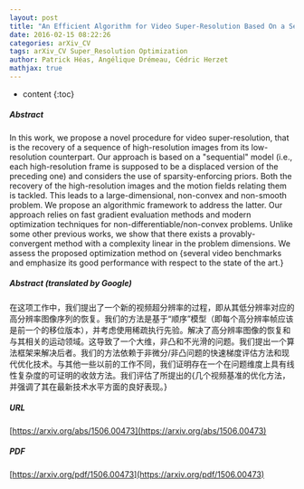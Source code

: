 ```yaml
---
layout: post
title: "An Efficient Algorithm for Video Super-Resolution Based On a Sequential Model"
date: 2016-02-15 08:22:26
categories: arXiv_CV
tags: arXiv_CV Super_Resolution Optimization
author: Patrick Héas, Angélique Drémeau, Cédric Herzet
mathjax: true
---
```


* content
{:toc}

##### Abstract
In this work, we propose a novel procedure for video super-resolution, that is the recovery of a sequence of high-resolution images from its low-resolution counterpart. Our approach is based on a "sequential" model (i.e., each high-resolution frame is supposed to be a displaced version of the preceding one) and considers the use of sparsity-enforcing priors. Both the recovery of the high-resolution images and the motion fields relating them is tackled. This leads to a large-dimensional, non-convex and non-smooth problem. We propose an algorithmic framework to address the latter. Our approach relies on fast gradient evaluation methods and modern optimization techniques for non-differentiable/non-convex problems. Unlike some other previous works, we show that there exists a provably-convergent method with a complexity linear in the problem dimensions. We assess the proposed optimization method on {several video benchmarks and emphasize its good performance with respect to the state of the art.}

##### Abstract (translated by Google)
在这项工作中，我们提出了一个新的视频超分辨率的过程，即从其低分辨率对应的高分辨率图像序列的恢复。我们的方法是基于“顺序”模型（即每个高分辨率帧应该是前一个的移位版本），并考虑使用稀疏执行先验。解决了高分辨率图像的恢复和与其相关的运动领域。这导致了一个大维，非凸和不光滑的问题。我们提出一个算法框架来解决后者。我们的方法依赖于非微分/非凸问题的快速梯度评估方法和现代优化技术。与其他一些以前的工作不同，我们证明存在一个在问题维度上具有线性复杂度的可证明的收敛方法。我们评估了所提出的{几个视频基准的优化方法，并强调了其在最新技术水平方面的良好表现。}

##### URL
[https://arxiv.org/abs/1506.00473](https://arxiv.org/abs/1506.00473)

##### PDF
[https://arxiv.org/pdf/1506.00473](https://arxiv.org/pdf/1506.00473)

